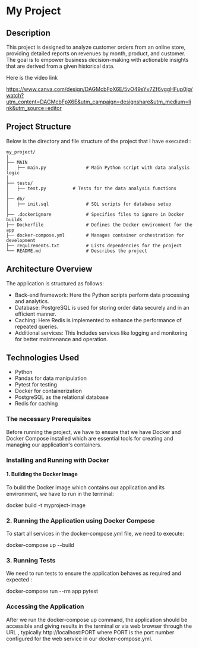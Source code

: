 # My Project

## Description
This project is designed to analyze customer orders from an online store, providing detailed reports on revenues by month, product, and customer. The goal is to empower business decision-making with actionable insights that are derived from a given historical data.

Here is the video link

https://www.canva.com/design/DAGMcbFpX6E/5vO49sYv7Zf6vggHFup0jg/watch?utm_content=DAGMcbFpX6E&utm_campaign=designshare&utm_medium=link&utm_source=editor

## Project Structure
Below is the directory and file structure of the project that I have executed :

```plaintext
my_project/
│
├── MAIN
│   ├── main.py               # Main Python script with data analysis logic
│
├── tests/
│   ├── test.py          # Tests for the data analysis functions
│
├── db/
│   ├── init.sql              # SQL scripts for database setup
│
├── .dockerignore             # Specifies files to ignore in Docker builds
├── Dockerfile                # Defines the Docker environment for the app
├── docker-compose.yml        # Manages container orchestration for development
├── requirements.txt          # Lists dependencies for the project
└── README.md                 # Describes the project
```


## Architecture Overview
The application is structured as follows:
- Back-end framework: Here the Python scripts perform data processing and analytics.
- Database: PostgreSQL is used for storing order data securely and in an efficient manner.
- Caching: Here Redis is implemented to enhance the performance of repeated queries.
- Additional services: This Includes services like logging and monitoring for better maintenance and operation.

## Technologies Used
- Python
- Pandas for data manipulation
- Pytest for testing
- Docker for containerization
- PostgreSQL as the relational database
- Redis for caching

### The necessary Prerequisites
Before running the project, we have to ensure that we have Docker and Docker Compose installed which are essential tools for creating and managing our application's containers.

### Installing and Running with Docker

#### 1. Building the Docker Image
To build the Docker image which contains our application and its environment, we have to run in the terminal:

docker build -t myproject-image 

 ### 2. Running the Application using Docker Compose
To start all services in the docker-compose.yml file, we need to execute:

docker-compose up --build

### 3. Running Tests
We need to run tests to ensure the application behaves as required and expected :

docker-compose run --rm app pytest

### Accessing the Application
After we run the docker-compose up command, the application should be accessible and giving results in the terminal or via  web browser through the URL , typically http://localhost:PORT where PORT is the port number configured for the web service in our docker-compose.yml.



